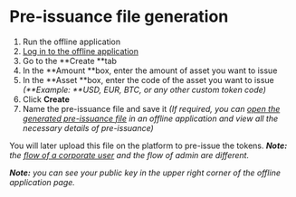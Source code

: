 

# Pre-issuance file generation



1.  Run the offline application
1.  [Log in to the offline application](./login-to-the-offline-application.md)
1.  Go to the **Create **tab
1.  In the **Amount **box, enter the amount of asset you want to issue
1.  In the **Asset **box, enter the code of the asset you want to issue _(**Example: **USD, EUR, BTC, or any other custom token code)_
1.  Click **Create**
1.  Name the pre-issuance file and save it _(If required, you can [open the generated pre-issuance file](./pre-issuance-file-review.md) in an offline application and view all the necessary details of pre-issuance)_

You will later upload this file on the platform to pre-issue the tokens. _**Note:** the [flow of a corporate user](../User-issued-tokens/the-two-ways-to-pre-issue-tokens.md#pre-issuance) and the flow of admin are different._

_**Note:** you can see your public key in the upper right corner of the offline application page._

